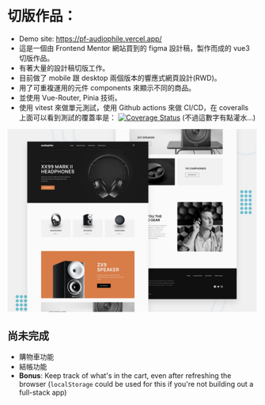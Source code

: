 # 切版作品：

- Demo site: https://pf-audiophile.vercel.app/
- 這是一個由 Frontend Mentor 網站買到的 figma 設計稿，製作而成的 vue3 切版作品。
- 有著大量的設計稿切版工作。
- 目前做了 mobile 跟 desktop 兩個版本的響應式網頁設計(RWD)。
- 用了可重複運用的元件 components 來顯示不同的商品。
- 並使用 Vue-Router, Pinia 技術。
- 使用 vitest 來做單元測試，使用 Github actions 來做 CI/CD，在 coveralls 上面可以看到測試的覆蓋率是： [![Coverage Status](https://coveralls.io/repos/github/sunpochin/pf-audiophile/badge.svg?branch=main)](https://coveralls.io/github/sunpochin/pf-audiophile?branch=main) (不過這數字有點灌水...)

![Design preview for the Audiophile e-commerce website coding challenge](./preview.jpg)

## 尚未完成

- 購物車功能
- 結帳功能
- **Bonus**: Keep track of what's in the cart, even after refreshing the browser (`localStorage` could be used for this if you're not building out a full-stack app)
